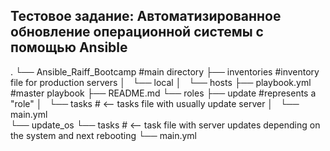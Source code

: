 ## Тестовое задание: Автоматизированное обновление операционной системы c помощью Ansible


.
└── Ansible_Raiff_Bootcamp  #main directory
    ├── inventories         #inventory file for production servers
    │   └── local
    │       └── hosts
    ├── playbook.yml        #master playbook
    ├── README.md
    └── roles
        ├── update          #represents a "role"
        │   └── tasks       #  <-- tasks file with usually update server
        │       └── main.yml   
        └── update_os
            └── tasks       #  <-- task file with server updates depending on the system and next rebooting
                └── main.yml
